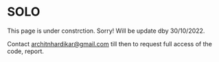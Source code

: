 # SOLO

This page is under constrction. Sorry!
Will be update dby 30/10/2022. 

Contact architnhardikar@gmail.com till then to request full access of the code, report.
